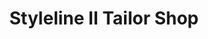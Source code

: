 ---
title: "Styleline II Tailor Shop"
url: /dartmouth/styleline-ii-tailor-shop/
shop: Schneiderei
---
